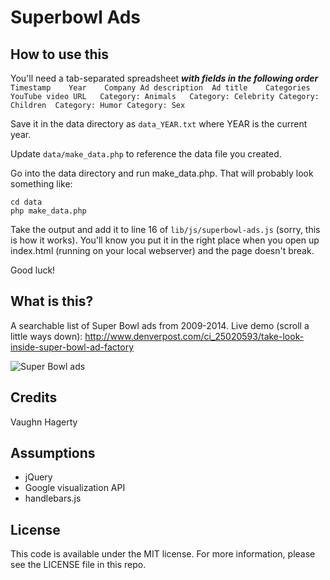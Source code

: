 # Superbowl Ads

## How to use this
You'll need a tab-separated spreadsheet ***with fields in the following order***
```Timestamp	Year	Company	Ad description	Ad title	Categories	YouTube video URL	Category: Animals	Category: Celebrity	Category: Children	Category: Humor	Category: Sex```

Save it in the data directory as `data_YEAR.txt` where YEAR is the current year.

Update `data/make_data.php` to reference the data file you created.

Go into the data directory and run make_data.php. That will probably look something like:
```
cd data
php make_data.php
```

Take the output and add it to line 16 of `lib/js/superbowl-ads.js` (sorry, this is how it works). You'll know you put it in the right place when you open up index.html (running on your local webserver) and the page doesn't break.

Good luck!

## What is this?

A searchable list of Super Bowl ads from 2009-2014.
Live demo (scroll a little ways down): 
http://www.denverpost.com/ci_25020593/take-look-inside-super-bowl-ad-factory

![Super Bowl ads](screenshots/sbads.png)

## Credits

Vaughn Hagerty

## Assumptions

* jQuery
* Google visualization API
* handlebars.js


## License

This code is available under the MIT license. For more information, please see the LICENSE file in this repo.
